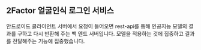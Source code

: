 ## 2Factor 얼굴인식 로그인 서비스 
 안드로이드 클라이언트 서버에서 요청이 들어오면 rest-api를 통해 인공지능 모델의 결과를 구하고 다시 반환해 주는 백 엔드 서버입니다. 
 모델을 적용하는 것에 집중하고 결과를 전달해주는 기능에 집중했습니다.
